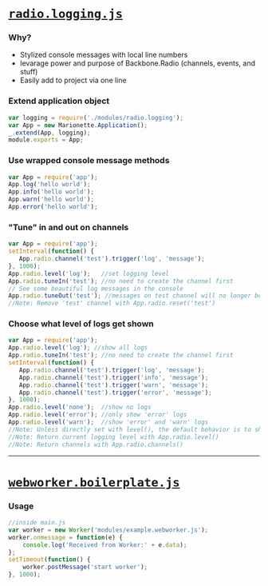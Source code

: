 [`radio.logging.js`](radio.logging.js)
==================
### **Why?**
- Stylized console messages with local line numbers
- levarage power and purpose of Backbone.Radio (channels, events, and stuff)
- Easily add to project via one line

### Extend application object
```javascript
var logging = require('./modules/radio.logging');
var App = new Marionette.Application();
_.extend(App, logging);
module.exports = App;
```

### Use wrapped console message methods
```javascript
var App = require('app');
App.log('hello world');
App.info('hello world');
App.warn('hello world');
App.error('hello world');
```

### "Tune" in and out on channels
```javascript
var App = require('app');
setInterval(function() {
   App.radio.channel('test').trigger('log', 'message');
}, 1000);
App.radio.level('log');   //set logging level
App.radio.tuneIn('test'); //no need to create the channel first
// See some beautiful log messages in the console
App.radio.tuneOut('test'); //messages on test channel will no longer be shown
//Note: Remove 'test' channel with App.radio.reset('test')
```

### Choose what level of logs get shown
```javascript
var App = require('app');
App.radio.level('log'); //show all logs
App.radio.tuneIn('test'); //no need to create the channel first
setInterval(function() {
   App.radio.channel('test').trigger('log', 'message');
   App.radio.channel('test').trigger('info', 'message');
   App.radio.channel('test').trigger('warn', 'message');
   App.radio.channel('test').trigger('error', 'message');
}, 1000);
App.radio.level('none');  //show no logs
App.radio.level('error'); //only show 'error' logs
App.radio.level('warn');  //show 'error' and 'warn' logs
//Note: Unless directly set with level(), the default behavior is to show no logs
//Note: Return current logging level with App.radio.level()
//Note: Return channels with App.radio.channels()
```
----------------------------------------------------------

[`webworker.boilerplate.js`](webworker.boilerplate.js)
=========================
### Usage
```javascript
//inside main.js
var worker = new Worker('modules/example.webworker.js');
worker.onmessage = function(e) {
    console.log('Received from Worker:' + e.data);
};
setTimeout(function() {
    worker.postMessage('start worker');
}, 1000);
```
